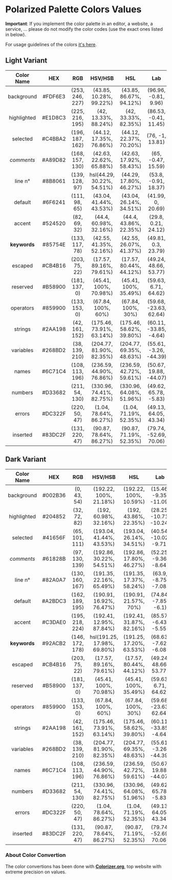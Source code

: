 # Polarized Palette Colors Values

**Important**: If you implement the color palette in an editor, a website, a service, ... please do not modify the color codes (use the exact ones listed in below).

For usage guidelines of the colors [it's here](https://github.com/BenSouchet/polarized/blob/main/README.md#colors-info--guidelines).

## Light Variant
| Color Name | HEX | RGB | HSV/HSB | HSL | Lab |
|:----------:|:---:|:---:|:-------:|:---:|:---:|
| background | #FDF6E3 | (253, 246, 227) | (43.85, 10.28%, 99.22%) | (43.85, 86.67%, 94.12%) | (96.96, -0.81, 9.96) |
| highlighted | #E1D8C3 | (225, 216, 195) | (42, 13.33%, 88.24%) | (42, 33.33%, 82.35%) | (86.53, -0.41, 11.45) |
| selected | #C4BBA2 | (196, 187, 162) | (44.12, 17.35%, 76.86%) | (44.12, 22.37%, 70.20%) | (76, -1, 13.81) |
| *comments* | #A89D82 | (168, 157, 130) | (42.63, 22.62%, 65.88%) | (42.63, 17.92%, 58.43%) | (65, -0.47, 15.59) |
| line n° | #8B8061 | (139, 128, 97) | hsl(44.29, 30.22%, 54.51%) | (44.29, 17.80%, 46.27%) | (53.8, -0.91, 18.37) |
| default | #6F6241 | (111, 98, 65) | (43.04, 41.44%, 43.53%) | (43.04, 26.14%, 34.51%) | (41.99, 0, 20.69) |
| accent | #524520 | (82, 69, 32) | (44.4, 60.98%, 32.16%) | (44.4, 43.86%, 22.35%) | (29.8, 0.21, 24.12) |
| **keywords** | #85754E | (133, 117, 78) | (42.55, 41.35%, 52.16%) | (42.55, 26.07%, 41.37%) | (49.81, 0.3, 23.79) |
| escaped | #CB4B16 | (203, 75, 22) | (17.57, 89.16%, 79.61%) | (17.57, 80.44%, 44.12%) | (49.24, 48.66, 53.77) |
| reserved | #B58900 | (181, 137, 0) | (45.41, 100%, 70.98%) | (45.41, 100%, 35.49%) | (59.63, 6.71, 64.62) |
| operators | #859900 | (133, 153, 0) | (67.84, 100%, 60%) | (67.84, 100%, 30%) | (59.68, -23.63, 62.64) |
| strings | #2AA198 | (42, 161, 152) | (175.46, 73.91%, 63.14%) | (175.46, 58.62%, 39.80%) | (60.11, -33.85, -4.64) |
| variables | #268BD2 | (38, 139, 210) | (204.77, 81.90%, 82.35%)| (204.77, 69.35%, 48.63%) | (55.61, -3.26, -44.39) |
| names | #6C71C4 | (108, 113, 196) | (236.59, 44.90%, 76.86%) | (236.59, 42.72%, 59.61%) | (50.67, 19.88, -44.07) |
| numbers | #D33682 | (211, 54, 130) | (330.96, 74.41%, 82.75%) | (330.96, 64.08%, 51.96%) | (49.62, 65.78, -5.83) |
| errors | #DC322F | (220, 50, 47) | (1.04, 78.64%, 86.27%) | (1.04, 71.19%, 52.35%) | (49.13, 64.05, 43.34) |
| inserted | #83DC2F | (131, 220, 47) | (90.87, 78.64%, 86.27%) | (90.87, 71.19%, 52.35%) | (79.74, -52.69, 70.06) |

## Dark Variant
| Color Name | HEX | RGB | HSV/HSB | HSL | Lab |
|:----------:|:---:|:---:|:-------:|:---:|:---:|
| background | #002B36 | (0, 43, 54) | (192.22, 100%, 21.18%) | (192.22, 100%, 10.59%) | (15.46, -9.35, -11.09) |
| highlighted | #204852 | (32, 72, 82) | (192, 60.98%, 32.16%) | (192, 43.86%, 22.35%) | (28.25, -10.71, -10.24) |
| selected | #41656F | (65, 101, 111) | (193.04, 41.44%, 43.53%) | (193.04, 26.14%, 34.51%) | (40.54, -10.02, -9.71) |
| *comments* | #61828B | (97, 130, 139) | (192.86, 30.22%, 54.51%) | (192.86, 17.80%, 46.27%) | (52.25, -9.36, -8.64) |
| line n° | #82A0A7 | (130, 160, 167) | (191.35, 22.16%, 65.49%) | (191.35, 17.37%, 58.24%) | (63.9, -8.75, -7.08) |
| default | #A2BDC3 | (162, 189, 195) | (190.91, 16.92%, 76.47%) | (190.91, 21.57%, 70%) | (74.84, -7.85, -6.1) |
| accent | #C3DAE0 | (195, 218, 224) | (192.41, 12.95%, 87.84%) | (192.41, 31.87%, 82.16%) | (85.57, -6.43, -5.55) |
| **keywords** | #92ACB2 | (146, 172, 178) | hsl(191.25, 17.98%, 69.80%) | (191.25, 17.20%, 63.53%) | (68.63, -7.62, -6.08) |
| escaped | #CB4B16 | (203, 75, 22) | (17.57, 89.16%, 79.61%) | (17.57, 80.44%, 44.12%) | (49.24, 48.66, 53.77) |
| reserved | #B58900 | (181, 137, 0) | (45.41, 100%, 70.98%) | (45.41, 100%, 35.49%) | (59.63, 6.71, 64.62) |
| operators | #859900 | (133, 153, 0) | (67.84, 100%, 60%) | (67.84, 100%, 30%) | (59.68, -23.63, 62.64) |
| strings | #2AA198 | (42, 161, 152) | (175.46, 73.91%, 63.14%) | (175.46, 58.62%, 39.80%) | (60.11, -33.85, -4.64) |
| variables | #268BD2 | (38, 139, 210) | (204.77, 81.90%, 82.35%)| (204.77, 69.35%, 48.63%) | (55.61, -3.26, -44.39) |
| names | #6C71C4 | (108, 113, 196) | (236.59, 44.90%, 76.86%) | (236.59, 42.72%, 59.61%) | (50.67, 19.88, -44.07) |
| numbers | #D33682 | (211, 54, 130) | (330.96, 74.41%, 82.75%) | (330.96, 64.08%, 51.96%) | (49.62, 65.78, -5.83) |
| errors | #DC322F | (220, 50, 47) | (1.04, 78.64%, 86.27%) | (1.04, 71.19%, 52.35%) | (49.13, 64.05, 43.34) |
| inserted | #83DC2F | (131, 220, 47) | (90.87, 78.64%, 86.27%) | (90.87, 71.19%, 52.35%) | (79.74, -52.69, 70.06) |

### About Color Convertion
The color convertions has been done with **[Colorizer.org](http://colorizer.org/)**, top website with extreme precision on values.

